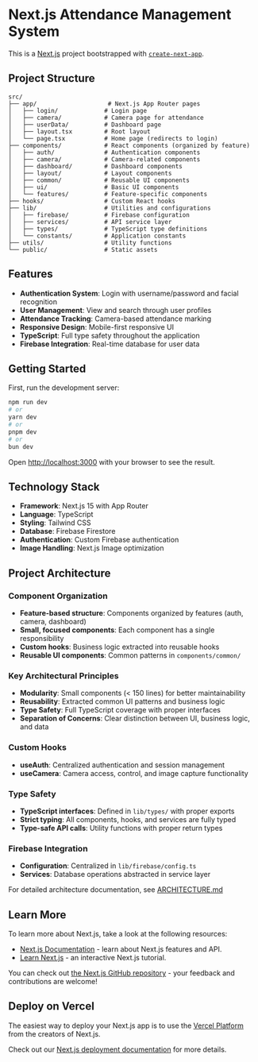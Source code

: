 # Next.js Attendance Management System

This is a [Next.js](https://nextjs.org) project bootstrapped with [`create-next-app`](https://nextjs.org/docs/app/api-reference/cli/create-next-app).

## Project Structure

```
src/
├── app/                    # Next.js App Router pages
│   ├── login/             # Login page
│   ├── camera/            # Camera page for attendance
│   ├── userData/          # Dashboard page
│   ├── layout.tsx         # Root layout
│   └── page.tsx           # Home page (redirects to login)
├── components/            # React components (organized by feature)
│   ├── auth/              # Authentication components
│   ├── camera/            # Camera-related components
│   ├── dashboard/         # Dashboard components
│   ├── layout/            # Layout components
│   ├── common/            # Reusable UI components
│   ├── ui/                # Basic UI components
│   └── features/          # Feature-specific components
├── hooks/                 # Custom React hooks
├── lib/                   # Utilities and configurations
│   ├── firebase/          # Firebase configuration
│   ├── services/          # API service layer
│   ├── types/             # TypeScript type definitions
│   └── constants/         # Application constants
├── utils/                 # Utility functions
└── public/                # Static assets
```

## Features

- **Authentication System**: Login with username/password and facial recognition
- **User Management**: View and search through user profiles
- **Attendance Tracking**: Camera-based attendance marking
- **Responsive Design**: Mobile-first responsive UI
- **TypeScript**: Full type safety throughout the application
- **Firebase Integration**: Real-time database for user data

## Getting Started

First, run the development server:

```bash
npm run dev
# or
yarn dev
# or
pnpm dev
# or
bun dev
```

Open [http://localhost:3000](http://localhost:3000) with your browser to see the result.

## Technology Stack

- **Framework**: Next.js 15 with App Router
- **Language**: TypeScript
- **Styling**: Tailwind CSS
- **Database**: Firebase Firestore
- **Authentication**: Custom Firebase authentication
- **Image Handling**: Next.js Image optimization

## Project Architecture

### Component Organization
- **Feature-based structure**: Components organized by features (auth, camera, dashboard)
- **Small, focused components**: Each component has a single responsibility
- **Custom hooks**: Business logic extracted into reusable hooks
- **Reusable UI components**: Common patterns in `components/common/`

### Key Architectural Principles
- **Modularity**: Small components (< 150 lines) for better maintainability
- **Reusability**: Extracted common UI patterns and business logic
- **Type Safety**: Full TypeScript coverage with proper interfaces
- **Separation of Concerns**: Clear distinction between UI, business logic, and data

### Custom Hooks
- **useAuth**: Centralized authentication and session management
- **useCamera**: Camera access, control, and image capture functionality

### Type Safety
- **TypeScript interfaces**: Defined in `lib/types/` with proper exports
- **Strict typing**: All components, hooks, and services are fully typed
- **Type-safe API calls**: Utility functions with proper return types

### Firebase Integration
- **Configuration**: Centralized in `lib/firebase/config.ts`
- **Services**: Database operations abstracted in service layer

For detailed architecture documentation, see [ARCHITECTURE.md](./ARCHITECTURE.md)

## Learn More

To learn more about Next.js, take a look at the following resources:

- [Next.js Documentation](https://nextjs.org/docs) - learn about Next.js features and API.
- [Learn Next.js](https://nextjs.org/learn) - an interactive Next.js tutorial.

You can check out [the Next.js GitHub repository](https://github.com/vercel/next.js) - your feedback and contributions are welcome!

## Deploy on Vercel

The easiest way to deploy your Next.js app is to use the [Vercel Platform](https://vercel.com/new?utm_medium=default-template&filter=next.js&utm_source=create-next-app&utm_campaign=create-next-app-readme) from the creators of Next.js.

Check out our [Next.js deployment documentation](https://nextjs.org/docs/app/building-your-application/deploying) for more details.